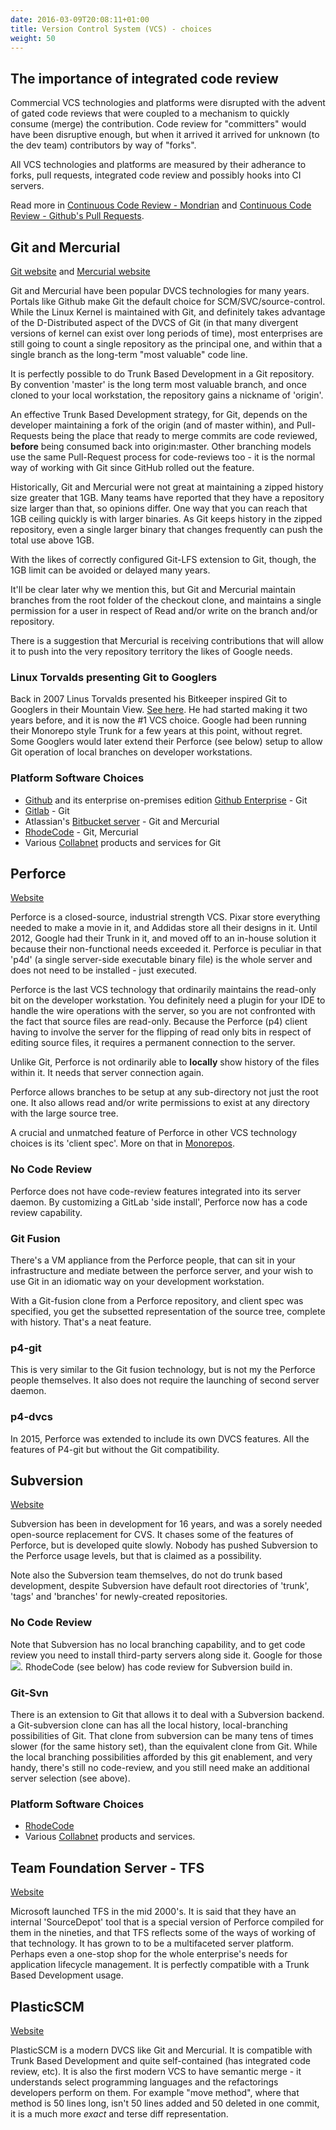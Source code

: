 ```yaml
---
date: 2016-03-09T20:08:11+01:00
title: Version Control System (VCS) - choices
weight: 50
---
```


## The importance of integrated code review

Commercial VCS technologies and platforms were disrupted with the advent of gated code reviews that were coupled 
to a mechanism to quickly consume (merge) the contribution. Code review for "committers" would have been disruptive 
enough, but when it arrived it arrived for unknown (to the dev team) contributors by way of "forks".

All VCS technologies and platforms are measured by their adherance to forks, pull requests, integrated code review
and possibly hooks into CI servers.

Read more in [Continuous Code Review - Mondrian](/continuous-review/#mondiran-2006) and 
[Continuous Code Review - Github's Pull Requests](/continuous-review/#github-s-pull-requests-2008).

## Git and Mercurial

[Git website](https://git-scm.com/) and [Mercurial website](https://www.mercurial-scm.org/)

Git and Mercurial have been popular DVCS technologies for many years. Portals like Github make Git the default 
choice for SCM/SVC/source-control.  While the Linux Kernel is maintained with Git, and definitely takes advantage 
of the D-Distributed aspect of the DVCS of Git (in that many divergent versions of kernel can exist over 
long periods of time), most enterprises are still going to count a single repository as the principal one, and within 
that a single branch as the long-term "most valuable" code line.

It is perfectly possible to do Trunk Based Development in a Git repository. By convention 'master' is the long term 
most valuable branch, and once cloned to your local workstation, the repository gains a nickname of 'origin'.

An effective Trunk Based Development strategy, for Git, depends on the developer maintaining a fork of the origin 
(and of master within), and Pull-Requests being the place that ready to merge commits are code reviewed, **before** being 
consumed back into origin:master. Other branching models use the same Pull-Request process for 
code-reviews too - it is the normal way of working with Git since GitHub rolled out the feature.

Historically, Git and Mercurial were not great at maintaining a zipped history size greater that 1GB. Many 
teams have reported that they have a repository size larger than that, so opinions differ. One way that you can reach 
that 1GB ceiling quickly is with larger binaries. As Git keeps history in the zipped repository, even a single larger 
binary that changes frequently can push the total use above 1GB.

With the likes of correctly configured Git-LFS extension to Git, though, the 1GB limit can be avoided or delayed 
many years.  

It'll be clear later why we mention this, but Git and Mercurial maintain branches from the root folder of the 
checkout clone, and maintains a single permission for a user in respect of Read and/or write on the branch and/or repository.

There is a suggestion that Mercurial is receiving contributions that will allow it to push into the very repository
territory the likes of Google needs.

### Linux Torvalds presenting Git to Googlers

Back in 2007 Linus Torvalds presented his Bitkeeper inspired Git to Googlers in their Mountain View. 
[See here](https://www.youtube.com/watch?v=4XpnKHJAok8). He had started making it two years before, and it is now the #1
VCS choice. Google had been running their Monorepo style Trunk for a few years at this point, without regret. Some
Googlers would later extend their Perforce (see below) setup to allow Git operation of local branches on
developer workstations.

### Platform Software Choices

* [Github](https://github.com/) and its enterprise on-premises edition [Github Enterprise](https://enterprise.github.com/home) - Git
* [Gitlab](https://about.gitlab.com/) - Git
* Atlassian's [Bitbucket server](https://www.atlassian.com/software/bitbucket/server) - Git and Mercurial
* [RhodeCode](https://rhodecode.com/) - Git, Mercurial
* Various [Collabnet](http://www.collab.net/) products and services for Git

## Perforce

[Website](https://www.perforce.com/)

Perforce is a closed-source, industrial strength VCS. Pixar store everything needed to make a movie in it, and Addidas 
store all their designs in it.  Until 2012, Google had their Trunk in it, and moved off to an in-house solution it 
because their non-functional needs exceeded it. Perforce is peculiar in that 'p4d' (a single server-side executable 
binary file) is the whole server and does not need to be installed - just executed.

Perforce is the last VCS technology that ordinarily maintains the read-only bit on the developer workstation. You 
definitely need a plugin for your IDE to handle the wire operations with the server, so you are not confronted with the
fact that source files are read-only. Because the Perforce (p4) client having to involve the server for the flipping of
read only bits in respect of editing source files, it requires a permanent connection to the server.

Unlike Git, Perforce is not ordinarily able to **locally** show history of the files within it. It needs that server 
connection again.

Perforce allows branches to be setup at any sub-directory not just the root one. It also allows read and/or write
permissions to exist at any directory with the large source tree.

A crucial and unmatched feature of Perforce in other VCS technology choices is its 'client spec'. 
More on that in [Monorepos](/monorepos/).

### No Code Review

Perforce does not have code-review features integrated into its server daemon. By customizing a GitLab 
'side install', Perforce now has a code review capability.

### Git Fusion

There's a VM appliance from the Perforce people, that can sit in your infrastructure and mediate between the perforce
server, and your wish to use Git in an idiomatic way on your development workstation.

With a Git-fusion clone from a Perforce repository, and client spec was specified, you get the subsetted 
representation of the source tree, complete with history. That's a neat feature. 

### p4-git

This is very similar to the Git fusion technology, but is not my the Perforce people themselves. It also does not 
require the launching of second server daemon.

### p4-dvcs

In 2015, Perforce was extended to include its own DVCS features. All the features of P4-git but without the Git 
compatibility.

## Subversion

[Website](https://subversion.apache.org/)

Subversion has been in development for 16 years, and was a sorely needed open-source replacement for CVS. It chases some of the
features of Perforce, but is developed quite slowly. Nobody has pushed Subversion to the Perforce usage levels, but 
that is claimed as a possibility.

Note also the Subversion team themselves, do not do trunk based development, despite Subversion have default root directories 
of 'trunk', 'tags' and 'branches' for newly-created repositories.

### No Code Review

Note that Subversion has no local branching capability, and to get code review you need to install third-party servers 
along side it. Google for those[![](/images/ext.png)](https://www.google.com/search?q=subversion+code+review). RhodeCode
(see below) has code review for Subversion build in.

### Git-Svn

There is an extension to Git that allows it to deal with a Subversion backend. a Git-subversion clone can has all the 
local history, local-branching possibilities of Git. That clone from subversion can be many tens of times slower (for 
the same history set), than the equivalent clone from Git.  While the local branching possibilities afforded by this
git enablement, and very handy, there's still no code-review, and you still need make an additional server selection 
(see above).

### Platform Software Choices

* [RhodeCode](https://rhodecode.com/) 
* Various [Collabnet](http://www.collab.net/) products and services.

## Team Foundation Server - TFS

[Website](https://www.visualstudio.com/tfs/)

Microsoft launched TFS in the mid 2000's. It is said that they have an internal 'SourceDepot' tool that is a special 
version of Perforce compiled for them in the nineties, and that TFS reflects some of the ways of working of that 
technology. It has grown to to be a multifaceted server platform. Perhaps even a one-stop shop for the whole 
enterprise's needs for application lifecycle management.  It is perfectly compatible with a Trunk Based Development 
usage.

## PlasticSCM

[Website](https://www.plasticscm.com/)

PlasticSCM is a modern DVCS like Git and Mercurial. It is compatible with Trunk Based Development and quite 
self-contained (has integrated code review, etc). It is also the first modern VCS to have semantic merge - it understands 
select programming languages and the refactorings developers perform on them. For example "move method", where that
method is 50 lines long, isn't 50 lines added and 50 deleted in one commit, it is a much more *exact* and terse diff
representation.